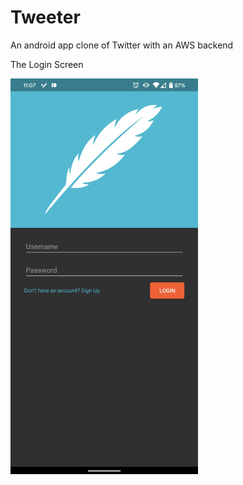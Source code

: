 # Tweeter
An android app clone of Twitter with an AWS backend

The Login Screen

<img src="https://github.com/YoungCree/Tweeter/blob/master/TweeterLogin.jpg" width="300">
